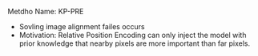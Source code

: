 Metdho Name: KP-PRE
- Sovling image alignment failes occurs
- Motivation: Relative Position Encoding can only inject the model with prior knowledge that nearby pixels are more important than far pixels.